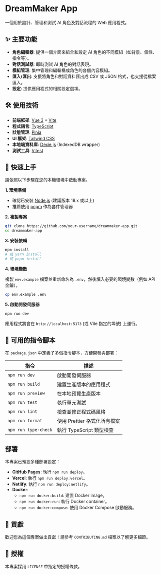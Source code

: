 # DreamMaker App

一個用於設計、管理和測試 AI 角色及對話流程的 Web 應用程式。

## ✨ 主要功能

-   **角色編輯器**: 提供一個介面來組合和設定 AI 角色的不同模組（如背景、個性、指令等）。
-   **對話測試器**: 即時測試 AI 角色的對話表現。
-   **模組管理**: 集中管理和編輯構成角色的各個內容模組。
-   **匯入/匯出**: 支援將角色和對話資料匯出成 CSV 或 JSON 格式，也支援從檔案匯入。
-   **設定**: 提供應用程式的相關設定選項。

## 🛠️ 使用技術

-   **前端框架**: [Vue 3](https://vuejs.org/) + [Vite](https://vitejs.dev/)
-   **程式語言**: [TypeScript](https://www.typescriptlang.org/)
-   **狀態管理**: [Pinia](https://pinia.vuejs.org/)
-   **UI 框架**: [Tailwind CSS](https://tailwindcss.com/)
-   **本地端資料庫**: [Dexie.js](https://dexie.org/) (IndexedDB wrapper)
-   **測試工具**: [Vitest](https://vitest.dev/)

## 🚀 快速上手

請依照以下步驟在您的本機環境中啟動專案。

**1. 環境準備**

-   確認已安裝 [Node.js](https://nodejs.org/) (建議版本 18.x 或以上)
-   推薦使用 [pnpm](https://pnpm.io/installation) 作為套件管理器

**2. 複製專案**

```bash
git clone https://github.com/your-username/dreammaker-app.git
cd dreammaker-app
```

**3. 安裝依賴**

```bash
npm install
# 或 yarn install
# 或 pnpm install
```

**4. 環境變數**

複製 `env.example` 檔案並重新命名為 `.env`，然後填入必要的環境變數（例如 API 金鑰）。

```bash
cp env.example .env
```

**5. 啟動開發伺服器**

```bash
npm run dev
```

應用程式將會在 `http://localhost:5173` (或 Vite 指定的埠號) 上運行。

## 📜 可用的指令腳本

在 `package.json` 中定義了多個指令腳本，方便開發與部署：

| 指令                | 描述                                               |
| ------------------- | -------------------------------------------------- |
| `npm run dev`       | 啟動開發伺服器                                     |
| `npm run build`     | 建置生產版本的應用程式                             |
| `npm run preview`   | 在本地預覽生產版本                                 |
| `npm run test`      | 執行單元測試                                       |
| `npm run lint`      | 檢查並修正程式碼風格                               |
| `npm run format`    | 使用 Prettier 格式化所有檔案                       |
| `npm run type-check`| 執行 TypeScript 類型檢查                           |

## 部署

本專案已預設多種部署設定：

-   **GitHub Pages**: 執行 `npm run deploy`。
-   **Vercel**: 執行 `npm run deploy:vercel`。
-   **Netlify**: 執行 `npm run deploy:netlify`。
-   **Docker**:
    -   `npm run docker:build`: 建置 Docker image。
    -   `npm run docker:run`: 執行 Docker container。
    -   `npm run docker:compose`: 使用 Docker Compose 啟動服務。

## 🤝 貢獻

歡迎您為這個專案做出貢獻！請參考 `CONTRIBUTING.md` 檔案以了解更多細節。

## 📄 授權

本專案採用 `LICENSE` 中指定的授權條款。